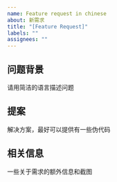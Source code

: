 ```yaml
---
name: Feature request in chinese
about: 新需求
title: "[Feature Request]"
labels: ""
assignees: ""
---
```


## 问题背景

请用简洁的语言描述问题

## 提案

解决方案，最好可以提供有一些伪代码

## 相关信息

一些关于需求的额外信息和截图

